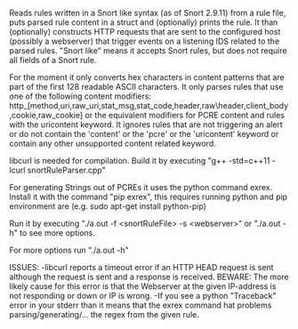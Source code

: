 
Reads rules written in a Snort like syntax (as of Snort 2.9.11) from a rule file, puts parsed rule content in a struct and (optionally) prints the rule. 
It than (optionally) constructs HTTP requests that are sent to the configured host (possibly a webserver) that trigger events on a listening IDS related to the parsed rules.
"Snort like" means it accepts Snort rules, but does not require all fields of a Snort rule.

For the moment it only converts hex characters in content patterns that are part of the first 128 readable ASCII characters.
It only parses rules that use one of the following content modifiers: http\_\[method,uri,raw\_uri,stat\_msg,stat\_code,header,raw\header,client\_body,cookie,raw_cookie] or the equivalent modifiers for PCRE content and rules with the uricontent keyword. 
It ignores rules that are not triggering an alert or do not contain the 'content' or the 'pcre' or the 'uricontent' keyword or contain any other unsupported content related keyword.

libcurl is needed for compilation.
Build it by executing "g++ -std=c++11 -lcurl snortRuleParser.cpp"

For generating Strings out of PCREs it uses the python command exrex.
Install it with the command "pip exrex", this requires running python and pip environment are (e.g. sudo apt-get install python-pip)

Run it by executing "./a.out -f \<snortRuleFile\> -s \<webserver\>"
or "./a.out -h" to see more options.
  
For more options run "./a.out -h"

ISSUES:
-libcurl reports a timeout error if an HTTP HEAD request is sent although the request is sent and a response is received. BEWARE: The more likely cause for this error is that the Webserver at the given IP-address is not responding or down or IP is wrong.
-If you see a python "Traceback" error in your stderr than it means that the exrex command hat problems parsing/generating/... the regex from the given rule.

